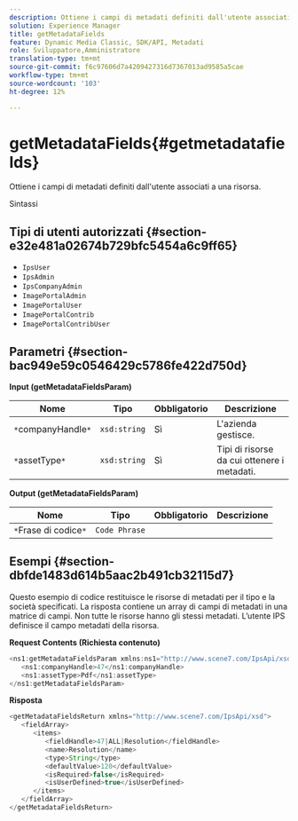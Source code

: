 ```yaml
---
description: Ottiene i campi di metadati definiti dall'utente associati a una risorsa.
solution: Experience Manager
title: getMetadataFields
feature: Dynamic Media Classic, SDK/API, Metadati
role: Sviluppatore,Amministratore
translation-type: tm+mt
source-git-commit: f6c97606d7a4209427316d7367013ad9585a5cae
workflow-type: tm+mt
source-wordcount: '103'
ht-degree: 12%

---
```



# getMetadataFields{#getmetadatafields}

Ottiene i campi di metadati definiti dall&#39;utente associati a una risorsa.

Sintassi

## Tipi di utenti autorizzati {#section-e32e481a02674b729bfc5454a6c9ff65}

* `IpsUser`
* `IpsAdmin`
* `IpsCompanyAdmin`
* `ImagePortalAdmin`
* `ImagePortalUser`
* `ImagePortalContrib`
* `ImagePortalContribUser`

## Parametri {#section-bac949e59c0546429c5786fe422d750d}

**Input (getMetadataFieldsParam)**

| Nome | Tipo | Obbligatorio | Descrizione |
|---|---|---|---|
| `*`companyHandle`*` | `xsd:string` | Sì | L&#39;azienda gestisce. |
| `*`assetType`*` | `xsd:string` | Sì | Tipi di risorse da cui ottenere i metadati. |

**Output (getMetadataFieldsParam)**

| Nome | Tipo | Obbligatorio | Descrizione |
|---|---|---|---|
| `*`Frase di codice`*` | `Code Phrase` |  |  |

## Esempi {#section-dbfde1483d614b5aac2b491cb32115d7}

Questo esempio di codice restituisce le risorse di metadati per il tipo e la società specificati. La risposta contiene un array di campi di metadati in una matrice di campi. Non tutte le risorse hanno gli stessi metadati. L’utente IPS definisce il campo metadati della risorsa.

**Request Contents (Richiesta contenuto)**

```java
<ns1:getMetadataFieldsParam xmlns:ns1="http://www.scene7.com/IpsApi/xsd">
   <ns1:companyHandle>47</ns1:companyHandle>
   <ns1:assetType>Pdf</ns1:assetType>
</ns1:getMetadataFieldsParam>
```

**Risposta**

```java
<getMetadataFieldsReturn xmlns="http://www.scene7.com/IpsApi/xsd">
   <fieldArray>
      <items>
         <fieldHandle>47|ALL|Resolution</fieldHandle>
         <name>Resolution</name>
         <type>String</type>
         <defaultValue>120</defaultValue>
         <isRequired>false</isRequired>
         <isUserDefined>true</isUserDefined>
      </items>
   </fieldArray>
</getMetadataFieldsReturn>
```

